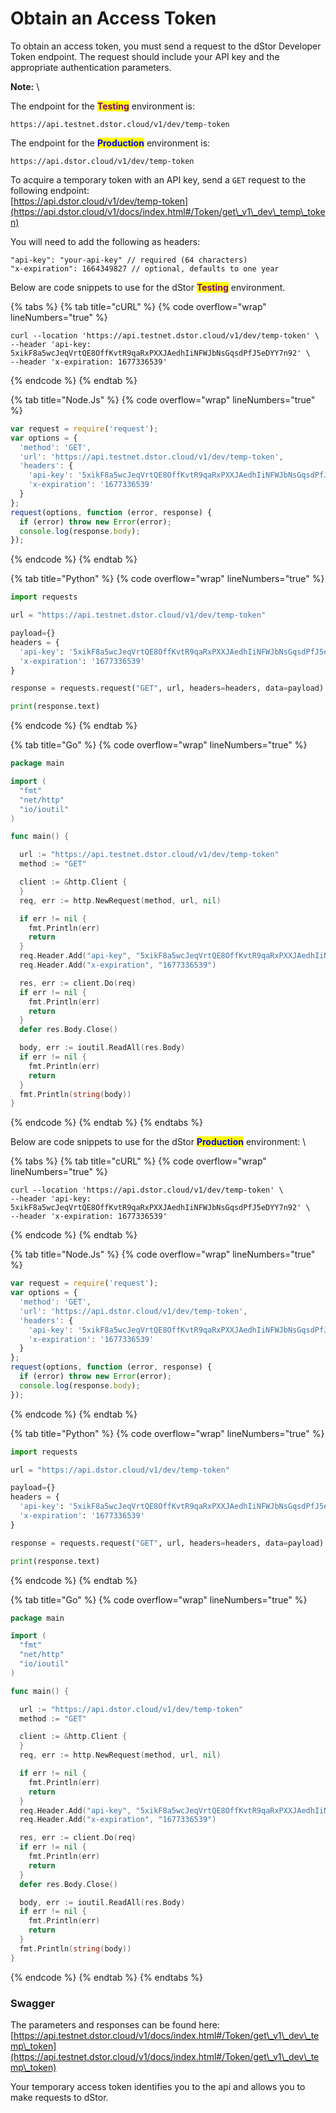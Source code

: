 # Obtain an Access Token

To obtain an access token, you must send a request to the dStor Developer Token endpoint. The request should include your API key and the appropriate authentication parameters.



**Note:** \


The endpoint for the <mark style="color:purple;">**Testing**</mark> environment is:&#x20;

```
https://api.testnet.dstor.cloud/v1/dev/temp-token
```

The endpoint for the <mark style="color:blue;">**Production**</mark> environment is:&#x20;

```
https://api.dstor.cloud/v1/dev/temp-token
```



To acquire a temporary token with an API key, send a `GET` request to the following endpoint:\
[https://api.dstor.cloud/v1​/dev​/temp-token](https://api.dstor.cloud/v1/docs/index.html#/Token/get\_v1\_dev\_temp\_token)

You will need to add the following as headers:

```
"api-key": "your-api-key" // required (64 characters)
"x-expiration": 1664349827 // optional, defaults to one year
```

Below are code snippets to use for the dStor <mark style="color:purple;"></mark> <mark style="color:purple;"></mark><mark style="color:purple;">**Testing**</mark> environment.

{% tabs %}
{% tab title="cURL" %}
{% code overflow="wrap" lineNumbers="true" %}
```shell
curl --location 'https://api.testnet.dstor.cloud/v1/dev/temp-token' \
--header 'api-key: 5xikF8a5wcJeqVrtQE8OffKvtR9qaRxPXXJAedhIiNFWJbNsGqsdPfJ5eDYY7n92' \
--header 'x-expiration: 1677336539'
```
{% endcode %}
{% endtab %}

{% tab title="Node.Js" %}
{% code overflow="wrap" lineNumbers="true" %}
```javascript
var request = require('request');
var options = {
  'method': 'GET',
  'url': 'https://api.testnet.dstor.cloud/v1/dev/temp-token',
  'headers': {
    'api-key': '5xikF8a5wcJeqVrtQE8OffKvtR9qaRxPXXJAedhIiNFWJbNsGqsdPfJ5eDYY7n92',
    'x-expiration': '1677336539'
  }
};
request(options, function (error, response) {
  if (error) throw new Error(error);
  console.log(response.body);
});

```
{% endcode %}
{% endtab %}

{% tab title="Python" %}
{% code overflow="wrap" lineNumbers="true" %}
```python
import requests

url = "https://api.testnet.dstor.cloud/v1/dev/temp-token"

payload={}
headers = {
  'api-key': '5xikF8a5wcJeqVrtQE8OffKvtR9qaRxPXXJAedhIiNFWJbNsGqsdPfJ5eDYY7n92',
  'x-expiration': '1677336539'
}

response = requests.request("GET", url, headers=headers, data=payload)

print(response.text)

```
{% endcode %}
{% endtab %}

{% tab title="Go" %}
{% code overflow="wrap" lineNumbers="true" %}
```go
package main

import (
  "fmt"
  "net/http"
  "io/ioutil"
)

func main() {

  url := "https://api.testnet.dstor.cloud/v1/dev/temp-token"
  method := "GET"

  client := &http.Client {
  }
  req, err := http.NewRequest(method, url, nil)

  if err != nil {
    fmt.Println(err)
    return
  }
  req.Header.Add("api-key", "5xikF8a5wcJeqVrtQE8OffKvtR9qaRxPXXJAedhIiNFWJbNsGqsdPfJ5eDYY7n92")
  req.Header.Add("x-expiration", "1677336539")

  res, err := client.Do(req)
  if err != nil {
    fmt.Println(err)
    return
  }
  defer res.Body.Close()

  body, err := ioutil.ReadAll(res.Body)
  if err != nil {
    fmt.Println(err)
    return
  }
  fmt.Println(string(body))
}
```
{% endcode %}
{% endtab %}
{% endtabs %}

Below are code snippets to use for the dStor <mark style="color:blue;">**Production**</mark> environment: \


{% tabs %}
{% tab title="cURL" %}
{% code overflow="wrap" lineNumbers="true" %}
```shell
curl --location 'https://api.dstor.cloud/v1/dev/temp-token' \
--header 'api-key: 5xikF8a5wcJeqVrtQE8OffKvtR9qaRxPXXJAedhIiNFWJbNsGqsdPfJ5eDYY7n92' \
--header 'x-expiration: 1677336539'
```
{% endcode %}
{% endtab %}

{% tab title="Node.Js" %}
{% code overflow="wrap" lineNumbers="true" %}
```javascript
var request = require('request');
var options = {
  'method': 'GET',
  'url': 'https://api.dstor.cloud/v1/dev/temp-token',
  'headers': {
    'api-key': '5xikF8a5wcJeqVrtQE8OffKvtR9qaRxPXXJAedhIiNFWJbNsGqsdPfJ5eDYY7n92',
    'x-expiration': '1677336539'
  }
};
request(options, function (error, response) {
  if (error) throw new Error(error);
  console.log(response.body);
});

```
{% endcode %}
{% endtab %}

{% tab title="Python" %}
{% code overflow="wrap" lineNumbers="true" %}
```python
import requests

url = "https://api.dstor.cloud/v1/dev/temp-token"

payload={}
headers = {
  'api-key': '5xikF8a5wcJeqVrtQE8OffKvtR9qaRxPXXJAedhIiNFWJbNsGqsdPfJ5eDYY7n92',
  'x-expiration': '1677336539'
}

response = requests.request("GET", url, headers=headers, data=payload)

print(response.text)

```
{% endcode %}
{% endtab %}

{% tab title="Go" %}
{% code overflow="wrap" lineNumbers="true" %}
```go
package main

import (
  "fmt"
  "net/http"
  "io/ioutil"
)

func main() {

  url := "https://api.dstor.cloud/v1/dev/temp-token"
  method := "GET"

  client := &http.Client {
  }
  req, err := http.NewRequest(method, url, nil)

  if err != nil {
    fmt.Println(err)
    return
  }
  req.Header.Add("api-key", "5xikF8a5wcJeqVrtQE8OffKvtR9qaRxPXXJAedhIiNFWJbNsGqsdPfJ5eDYY7n92")
  req.Header.Add("x-expiration", "1677336539")

  res, err := client.Do(req)
  if err != nil {
    fmt.Println(err)
    return
  }
  defer res.Body.Close()

  body, err := ioutil.ReadAll(res.Body)
  if err != nil {
    fmt.Println(err)
    return
  }
  fmt.Println(string(body))
}
```
{% endcode %}
{% endtab %}
{% endtabs %}

### Swagger

The parameters and responses can be found here: [https://api.testnet.dstor.cloud/v1/docs/index.html#/Token/get\_v1\_dev\_temp\_token](https://api.testnet.dstor.cloud/v1/docs/index.html#/Token/get\_v1\_dev\_temp\_token)

Your temporary access token identifies you to the api and allows you to make requests to dStor.
